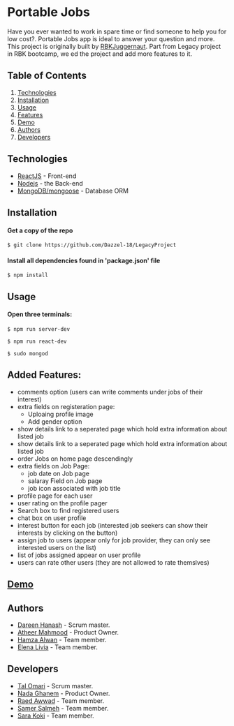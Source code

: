 #  Portable Jobs
Have you ever wanted to work in spare time or find someone to help you for low cost?. Portable Jobs app is ideal to answer your question and more.
This project is originally built by [RBKJuggernaut](https://github.com/RBKJuggernaut/Pocket-Jobs). Part from Legacy project in RBK bootcamp, we ed the project and add more features to it.


## Table of Contents
1. [Technologies](#technologies)
1. [Installation](#installation)
1. [Usage](#usage)
1. [Features](#features)
1. [Demo](#demo)
1. [Authors](#authors)
1. [Developers](#developers)

## Technologies
- [ReactJS](https://reactjs.org) - Front-end 
- [Nodejs](https://nodejs.org/) - the Back-end
- [MongoDB/mongoose](https://docs.mongodb.com/) - Database ORM


## Installation

#### Get a copy of the repo
```
$ git clone https://github.com/Dazzel-18/LegacyProject
```
#### Install all dependencies found in 'package.json' file
```
$ npm install
```
## Usage

#### Open three terminals:
```
$ npm run server-dev
```
```
$ npm run react-dev
```
```
$ sudo mongod
```
## Added Features:

- comments option (users can write comments under jobs of their interest)
- extra fields on registeration page:
    - Uploaing profile image
    - Add gender option
- show details link to a seperated page which hold extra information about listed job
-  show details link to a seperated page which hold extra information about listed job
- order Jobs on home page descendingly
- extra fields on Job Page:
    - job date on Job page
    - salaray Field on Job page
    - job icon associated with job title
- profile page for each user
- user rating on the profile pager
- Search box to find registered users
- chat box on user profile
- interest button for each job (interested job seekers can show their interests by clicking on the button)
- assign job to users (appear only for job provider, they can only see interested users on the list)
- list of jobs assigned appear on user profile
- users can rate other users (they are not allowed to rate themslves)

## [Demo](https://youtu.be/b8q6jl9UZiw)

## Authors

- [Dareen Hanash](https://github.com/dareenkhanash) - Scrum master.
- [Atheer Mahmood](https://github.com/Atheer83) - Product Owner.
- [Hamza Alwan](https://github.com/HamzaAlwan) - Team member.
- [Elena Livia](https://github.com/Elena-Livia) - Team member.

## Developers

- [Tal Omari](https://github.com/Talomari) - Scrum master.
- [Nada Ghanem](https://github.com/nadaa) - Product Owner.
- [Raed Awwad](https://github.com/raedawwad95) - Team member.
- [Samer Salmeh](https://github.com/SamerSalmeh) - Team member.
- [Sara Koki](https://github.com/Sarakoki) - Team member.